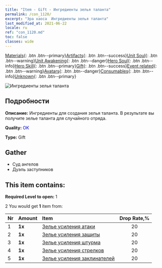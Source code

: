 ```yaml
---
title: "Item - Gift - Ингредиенты зелья таланта"
permalink: /con_1120/
excerpt: "Эра хаоса  Ингредиенты зелья таланта"
last_modified_at: 2021-06-22
locale: ru
ref: "con_1120.md"
toc: false
classes: wide
---
```

 [Materials](/ItemsRU/){: .btn .btn--primary}[Artifacts](/ItemsRU/Artifacts/){: .btn .btn--success}[Unit Soul](/ItemsRU/UnitSoul/){: .btn .btn--warning}[Unit Awakening](/ItemsRU/UnitAwakening/){: .btn .btn--danger}[Hero Soul](/ItemsRU/HeroSoul/){: .btn .btn--info}[Hero Skill](/ItemsRU/HeroSkill/){: .btn .btn--primary}[Gift](/ItemsRU/Gift/){: .btn .btn--success}[Event related](/ItemsRU/Events/){: .btn .btn--warning}[Avatars](/ItemsRU/Avatars/){: .btn .btn--danger}[Consumables](/ItemsRU/Consumables/){: .btn .btn--info}[Unknown](/ItemsRU/Unknown/){: .btn .btn--primary}

 ![Ингредиенты зелья таланта](/images/t/i_3049.png)

## Подробности
 **Описание:** Ингредиенты для создания зелья таланта. В результате вы получите зелье таланта для случайного отряда.

 **Quality:** <span style="color: #0000CD">OK</span>

 **Type:** Gift

## Gather

*    Суд ангелов 
*    Дуэль заступников 

## This item contains:

 **Required Level to open:** 1

 2 You would get **1** item  from:

  | Nr | Amount |     Item    | Drop Rate,% |
  |:---|:-------|:------------|:---------:|
  | 1 |  **1x** | [Зелье усиления атаки](/ItemsRU/con_786/) | 20 | 
  | 2 |  **1x** | [Зелье усиления защиты](/ItemsRU/con_787/) | 20 | 
  | 3 |  **1x** | [Зелье усиления штурма](/ItemsRU/con_788/) | 20 | 
  | 4 |  **1x** | [Зелье усиления стрелков](/ItemsRU/con_789/) | 20 | 
  | 5 |  **1x** | [Зелье усиления заклинателей](/ItemsRU/con_790/) | 20 | 
